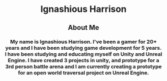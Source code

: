<!--DOCTYPE html-->
<html>
<body>
  <h1 style="text-align:center"> <b>Ignashious Harrison</b></center></h1>
</body>
  <h2><center> <b>About Me</b></center> </h2>
  <h3> <center> <b> <p style="text-align:center;"> My name is Ignashious Harrison. I've been a gamer for 20+ years and I have been studying game development for 5 years. I have been studying and educating myself on Unity and Unreal Engine. I have created 3  projects in unity, and prototype for a 3rd person battle arena and I am currently creating a prototype for an open world traversal project on Unreal Engine. </p></b></center> </h3>
</html> 
